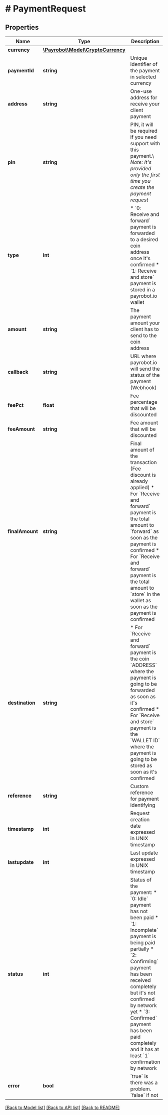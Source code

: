 # # PaymentRequest

## Properties

Name | Type | Description | Notes
------------ | ------------- | ------------- | -------------
**currency** | [**\Payrobot\Model\CryptoCurrency**](CryptoCurrency.md) |  | [optional] 
**paymentId** | **string** | Unique identifier of the payment in selected currency | [optional] 
**address** | **string** | One-use address for receive your client payment | [optional] 
**pin** | **string** | PIN, it will be required if you need support with this payment.\\ *Note: It&#39;s provided only the first time you create the payment request* | [optional] 
**type** | **int** | * &#x60;0: Receive and forward&#x60; payment is forwarded to a desired coin address once it&#39;s confirmed  * &#x60;1: Receive and store&#x60; payment is stored in a payrobot.io wallet | [optional] 
**amount** | **string** | The payment amount your client has to send to the coin address | [optional] 
**callback** | **string** | URL where payrobot.io will send the status of the payment (Webhook) | [optional] 
**feePct** | **float** | Fee percentage that will be discounted | [optional] [default to 0.9]
**feeAmount** | **string** | Fee amount that will be discounted | [optional] 
**finalAmount** | **string** | Final amount of the transaction (Fee discount is already applied)   * For &#x60;Receive and forward&#x60; payment is the total amount to &#x60;forward&#x60; as soon as the payment is confirmed         * For &#x60;Receive and forward&#x60; payment is the total amount to &#x60;store&#x60; in the wallet as soon as the payment is confirmed | [optional] 
**destination** | **string** | * For &#x60;Receive and forward&#x60; payment is the coin &#x60;ADDRESS&#x60; where the payment is going to be forwarded as soon as it&#39;s confirmed  * For &#x60;Receive and store&#x60; payment is the &#x60;WALLET ID&#x60; where the payment is going to be stored as soon as it&#39;s confirmed | [optional] 
**reference** | **string** | Custom reference for payment identifying | [optional] 
**timestamp** | **int** | Request creation date expressed in UNIX timestamp | [optional] 
**lastupdate** | **int** | Last update expressed in UNIX timestamp | [optional] 
**status** | **int** | Status of the payment:    * &#x60;0: Idle&#x60; payment has not been paid    * &#x60;1: Incomplete&#x60; payment is being paid partially    * &#x60;2: Confirming&#x60; payment has been received completely but it&#39;s not confirmed by network yet    * &#x60;3: Confirmed&#x60; payment has been paid completely and it has at least &#x60;1&#x60; confirmation by network | [optional] 
**error** | **bool** | &#x60;true&#x60; is there was a problem. &#x60;false&#x60; if not | [optional] 

[[Back to Model list]](../../README.md#documentation-for-models) [[Back to API list]](../../README.md#documentation-for-api-endpoints) [[Back to README]](../../README.md)


